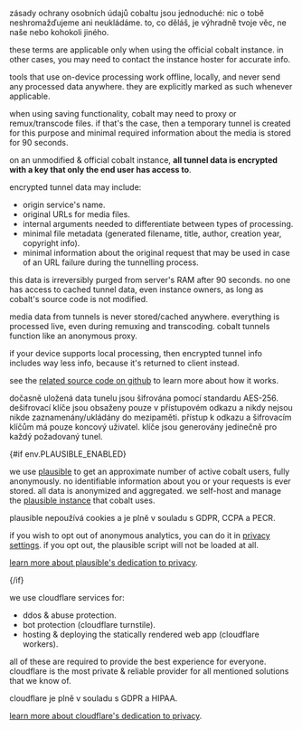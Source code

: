 <script lang="ts">
    import env from "$lib/env";
    import { t } from "$lib/i18n/translations";

    import SectionHeading from "$components/misc/SectionHeading.svelte";
</script>

<section id="general">
<SectionHeading
    title={$t("about.heading.general")}
    sectionId="general"
/>

zásady ochrany osobních údajů cobaltu jsou jednoduché: nic o tobě
neshromažďujeme ani neukládáme. to, co děláš, je výhradně tvoje věc, ne naše
nebo kohokoli jiného.

these terms are applicable only when using the official cobalt instance. in
other cases, you may need to contact the instance hoster for accurate info.
</section>

<section id="local">
<SectionHeading
    title={$t("about.heading.local")}
    sectionId="local"
/>

tools that use on-device processing work offline, locally, and never send any
processed data anywhere. they are explicitly marked as such whenever applicable.
</section>

<section id="saving">
<SectionHeading
    title={$t("about.heading.saving")}
    sectionId="saving"
/>

when using saving functionality, cobalt may need to proxy or remux/transcode
files. if that's the case, then a temporary tunnel is created for this purpose
and minimal required information about the media is stored for 90 seconds.

on an unmodified & official cobalt instance, **all tunnel data is encrypted with
a key that only the end user has access to**.

encrypted tunnel data may include:
- origin service's name.
- original URLs for media files.
- internal arguments needed to differentiate between types of processing.
- minimal file metadata (generated filename, title, author, creation year,
  copyright info).
- minimal information about the original request that may be used in case of an
  URL failure during the tunnelling process.

this data is irreversibly purged from server's RAM after 90 seconds. no one has
access to cached tunnel data, even instance owners, as long as cobalt's source
code is not modified.

media data from tunnels is never stored/cached anywhere. everything is processed
live, even during remuxing and transcoding. cobalt tunnels function like an
anonymous proxy.

if your device supports local processing, then encrypted tunnel info includes
way less info, because it's returned to client instead.

see the [related source code on
github](https://github.com/imputnet/cobalt/tree/main/api/src/stream) to learn
more about how it works.
</section>

<section id="encryption">
<SectionHeading
    title={$t("about.heading.encryption")}
    sectionId="encryption"
/>

dočasně uložená data tunelu jsou šifrována pomocí standardu AES-256. dešifrovací
klíče jsou obsaženy pouze v přístupovém odkazu a nikdy nejsou nikde
zaznamenány/ukládány do mezipaměti. přístup k odkazu a šifrovacím klíčům má
pouze koncový uživatel. klíče jsou generovány jedinečně pro každý požadovaný
tunel.
</section>

{#if env.PLAUSIBLE_ENABLED}
<section id="plausible">
<SectionHeading
    title={$t("about.heading.plausible")}
    sectionId="plausible"
/>

we use [plausible](https://plausible.io/) to get an approximate number of active
cobalt users, fully anonymously. no identifiable information about you or your
requests is ever stored. all data is anonymized and aggregated. we self-host and
manage the [plausible instance](https://{env.PLAUSIBLE_HOST}/) that cobalt uses.

plausible nepoužívá cookies a je plně v souladu s GDPR, CCPA a PECR.

if you wish to opt out of anonymous analytics, you can do it in [privacy
settings](/settings/privacy#analytics). if you opt out, the plausible script
will not be loaded at all.

[learn more about plausible's dedication to
privacy](https://plausible.io/privacy-focused-web-analytics).
</section>
{/if}

<section id="cloudflare">
<SectionHeading
    title={$t("about.heading.cloudflare")}
    sectionId="cloudflare"
/>

we use cloudflare services for:
- ddos & abuse protection.
- bot protection (cloudflare turnstile).
- hosting & deploying the statically rendered web app (cloudflare workers).

all of these are required to provide the best experience for everyone.
cloudflare is the most private & reliable provider for all mentioned solutions
that we know of.

cloudflare je plně v souladu s GDPR a HIPAA.

[learn more about cloudflare's dedication to
privacy](https://www.cloudflare.com/trust-hub/privacy-and-data-protection/).
</section>
